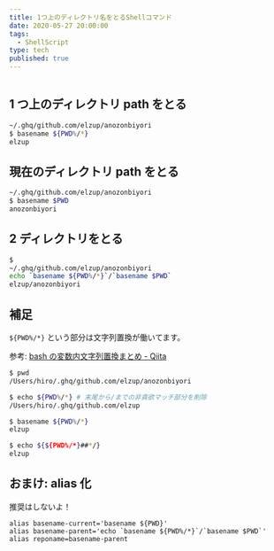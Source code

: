 ```yaml
---
title: 1つ上のディレクトリ名をとるShellコマンド
date: 2020-05-27 20:00:00
tags:
  - ShellScript
type: tech
published: true
---
```


```toc

```

## 1 つ上のディレクトリ path をとる

```sh
~/.ghq/github.com/elzup/anozonbiyori
$ basename ${PWD%/*}
elzup
```

## 現在のディレクトリ path をとる

```sh
~/.ghq/github.com/elzup/anozonbiyori
$ basename $PWD
anozonbiyori
```

## 2 ディレクトリをとる

```sh
$
~/.ghq/github.com/elzup/anozonbiyori
echo `basename ${PWD%/*}`/`basename $PWD`
elzup/anozonbiyori
```

## 補足

`${PWD%/*}` という部分は文字列置換が働いてます。

参考: [bash の変数内文字列置換まとめ \- Qiita](https://qiita.com/aosho235/items/c36568830a8d47288284)

```sh
$ pwd
/Users/hiro/.ghq/github.com/elzup/anozonbiyori

$ echo ${PWD%/*} # 末尾から/までの非貪欲マッチ部分を削除
/Users/hiro/.ghq/github.com/elzup

$ basename ${PWD%/*}
elzup

$ echo ${${PWD%/*}##*/}
elzup
```

## おまけ: alias 化

推奨はしないよ！

```sh:title=.zshrc
alias basename-current='basename ${PWD}'
alias basename-parent='echo `basename ${PWD%/*}`/`basename $PWD`'
alias reponame=basename-parent
```
